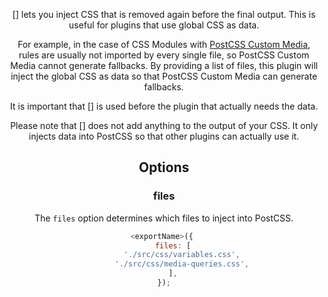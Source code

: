 <!-- Available Variables: -->
<!-- <humanReadableName> PostCSS Your Plugin -->
<!-- <exportName> postcssYourPlugin -->
<!-- <packageName> @csstools/postcss-your-plugin -->
<!-- <packageVersion> 1.0.0 -->
<!-- <packagePath> plugins/postcss-your-plugin -->
<!-- <cssdbId> your-feature -->
<!-- <specUrl> https://www.w3.org/TR/css-color-4/#funcdef-color -->
<!-- <example.css> file contents for examples/example.css -->
<!-- <header> -->
<!-- <usage> usage instructions -->
<!-- <envSupport> -->
<!-- <corsWarning> -->
<!-- <linkList> -->
<!-- to generate : npm run docs -->

<header>

[<humanReadableName>] lets you inject CSS that is removed again before the final output. This is useful for  plugins that use global CSS as data.

For example, in the case of CSS Modules with [PostCSS Custom Media](https://github.com/csstools/postcss-plugins/tree/main/plugins/postcss-custom-media), rules are usually not imported by every single file, so PostCSS Custom Media cannot generate fallbacks.
By providing a list of files, this plugin will inject the global CSS as data so that PostCSS Custom Media can generate fallbacks.

It is important that [<humanReadableName>] is used before the plugin that actually needs the data.

Please note that [<humanReadableName>] does not add anything to the output of your CSS. It only injects data into PostCSS so that other plugins
can actually use it.

<usage>

<envSupport>

## Options

### files

The `files` option determines which files to inject into PostCSS.

```js
<exportName>({ 
	files: [
		'./src/css/variables.css',
		'./src/css/media-queries.css',
	],
});
```

<linkList>
